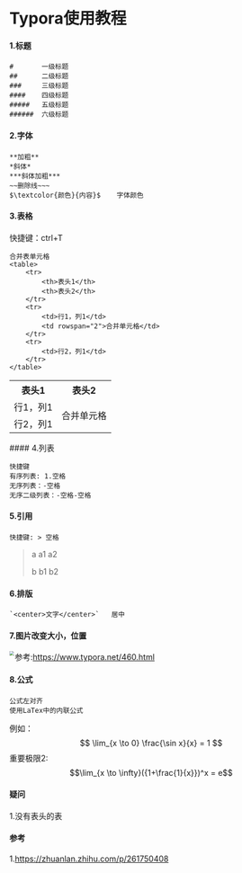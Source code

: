 # Typora使用教程

#### 1.标题

```
#		一级标题
##		二级标题
###		三级标题
####	四级标题
#####	五级标题
######	六级标题
```

#### 2.字体

```
**加粗**
*斜体*
***斜体加粗***
~~删除线~~~
$\textcolor{颜色}{内容}$	字体颜色
```

#### 3.表格

快捷键：ctrl+T

```
合并表单元格
<table>
    <tr>
        <th>表头1</th>
        <th>表头2</th>
    </tr>
    <tr>
        <td>行1，列1</td>
        <td rowspan="2">合并单元格</td>
    </tr>
    <tr>
        <td>行2，列1</td>
    </tr>
</table>
```

<table>
    <tr>
        <th>表头1</th>
        <th>表头2</th>
    </tr>
    <tr>
        <td>行1，列1</td>
        <td rowspan="2">合并单元格</td>
    </tr>
    <tr>
        <td>行2，列1</td>
    </tr>
</table>
#### 4.列表

```
快捷键
有序列表: 1.空格
无序列表：-空格
无序二级列表：-空格-空格
```

#### 5.引用

```
快捷键: > 空格
```

> a a1 a2
>
> b b1 b2

#### 6.排版

```
`<center>文字</center>`	居中
```

#### 7.图片改变大小，位置

<img src="xxx" style="zoom:50%" align="left">

参考:https://www.typora.net/460.html

#### 8.公式

```
公式左对齐
使用LaTex中的内联公式
```

例如：
$$
\lim_{x \to 0} \frac{\sin x}{x} = 1
$$
重要极限2:	$$\lim_{x \to \infty}({1+\frac{1}{x}})^x = e$$









#### 疑问

1.没有表头的表



#### 参考

1.https://zhuanlan.zhihu.com/p/261750408